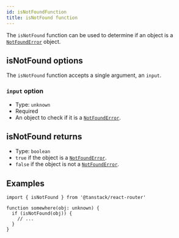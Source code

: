 ```yaml
---
id: isNotFoundFunction
title: isNotFound function
---
```


The `isNotFound` function can be used to determine if an object is a [`NotFoundError`](./api/router/NotFoundErrorType) object.

## isNotFound options

The `isNotFound` function accepts a single argument, an `input`.

### `input` option

- Type: `unknown`
- Required
- An object to check if it is a [`NotFoundError`](./api/router/NotFoundErrorType).

## isNotFound returns

- Type: `boolean`
- `true` if the object is a [`NotFoundError`](./api/router/NotFoundErrorType).
- `false` if the object is not a [`NotFoundError`](./api/router/NotFoundErrorType).

## Examples

```tsx
import { isNotFound } from '@tanstack/react-router'

function somewhere(obj: unknown) {
  if (isNotFound(obj)) {
    // ...
  }
}
```
